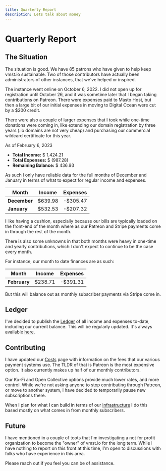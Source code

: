 ```yaml
---
title: Quarterly Report
description: Lets talk about money
---
```


# Quarterly Report

## The Situation

The situation is good.
We have 85 patrons who have given to help keep vmst.io sustainable.
Two of those contributors have actually been administrators of other instances, that we've helped or inspired.

The instance went online on October 6, 2022.
I did not open up for registration until October 26, and it was sometime later that I began taking contributions on Patreon.
There were expenses paid to Masto Host, but then a large bit of our initial expenses in moving to Digital Ocean were cut by a $200 credit.

There were also a couple of larger expenses that I took while one-time donations were coming in, like extending our domain registration by three years (.io domains are not very cheap) and purchasing our commercial wildcard certificate for this year.

As of February 6, 2023

- **Total Income:** $ 1,424.21
- **Total Expenses:** $ (987.28)
- **Remaining Balance:** $ 436.93

As such I only have reliable data for the full months of December and January in terms of what to expect for regular income and expenses.

| Month | Income | Expenses |
|-------|--------|----------|
| **December** | $639.98 | -$305.47 |
| **January** | $532.53 | -$207.32 |

I like having a cushion, especially because our bills are typically loaded on the front-end of the month where as our Patreon and Stripe payments come in through the rest of the month.

There is also some unknowns in that both months were heavy in one-time and yearly contributions, which I don't expect to continue to be the case every month.

For instance, our month to date finances are as such:

| Month | Income | Expenses |
|-------|--------|----------|
| **February** | $238.71 | -$391.31 |

But this will balance out as monthly subscriber payments via Stripe come in.

## Ledger

I've decided to publish the [Ledger](/funding/ledger) of all income and expenses to-date, including our current balance.
This will be regularly updated.
It's always available [here](/funding/ledger).

## Contributing

I have updated our [Costs](/funding/costs) page with information on the fees that our various payment systems use.
The TLDR of that is Patreon is the most expensive option.
It also currently makes up half of our monthly contributors.

Our Ko-Fi and Open Collective options provide much lower rates, and more control.
While we're not asking anyone to stop contributing through Patreon, or move to another system, I have decided to temporarily pause new subscriptions there.

When I plan for what I can build in terms of our [Infrastructure](/infrastructure) I do this based mostly on what comes in from monthly subscribers.

## Future

I have mentioned in a couple of toots that I'm investigating a not for profit organization to become the "owner" of vmst.io for the long term.
While I have nothing to report on this front at this time, I'm open to discussions with folks who have experience in this area.

Please reach out if you feel you can be of assistance.
